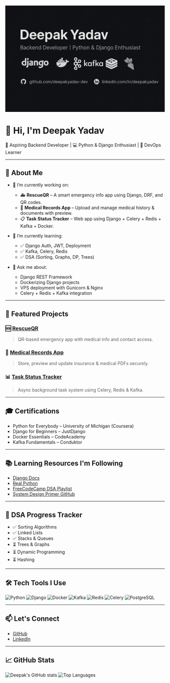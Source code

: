 <!-- Banner Image -->
<p align="center">
  <img src="banner.png" alt="Deepak Yadav Banner" />
</p>

# 👋 Hi, I'm Deepak Yadav

🚀 Aspiring Backend Developer | 💻 Python & Django Enthusiast | 🐳 DevOps Learner

---

## 🧠 About Me

- 🔭 I’m currently working on:
  - 🚑 **RescueQR** – A smart emergency info app using Django, DRF, and QR codes.
  - 🧾 **Medical Records App** – Upload and manage medical history & documents with preview.
  - 📋 **Task Status Tracker** – Web app using Django + Celery + Redis + Kafka + Docker.

- 🌱 I’m currently learning:
  - ✅ Django Auth, JWT, Deployment
  - ✅ Kafka, Celery, Redis
  - ✅ DSA (Sorting, Graphs, DP, Trees)

- 💬 Ask me about:
  - Django REST Framework
  - Dockerizing Django projects
  - VPS deployment with Gunicorn & Nginx
  - Celery + Redis + Kafka integration

---

## 📌 Featured Projects

### 🆘 [RescueQR](https://github.com/deepakyadav-dev/rescueqr)
> QR-based emergency app with medical info and contact access.

### 📄 [Medical Records App](https://github.com/deepakyadav-dev/medical-records)
> Store, preview and update insurance & medical PDFs securely.

### 📊 [Task Status Tracker](https://github.com/deepakyadav-dev/task-tracker)
> Async background task system using Celery, Redis & Kafka.

---

## 🎓 Certifications

- Python for Everybody – University of Michigan (Coursera)
- Django for Beginners – JustDjango
- Docker Essentials – CodeAcademy
- Kafka Fundamentals – Conduktor

---

## 📚 Learning Resources I'm Following

- [Django Docs](https://docs.djangoproject.com/)
- [Real Python](https://realpython.com/)
- [FreeCodeCamp DSA Playlist](https://www.youtube.com/c/Freecodecamp)
- [System Design Primer GitHub](https://github.com/donnemartin/system-design-primer)

---

## 🧠 DSA Progress Tracker

- ✅ Sorting Algorithms
- ✅ Linked Lists
- ✅ Stacks & Queues
- ⏳ Trees & Graphs
- ⏳ Dynamic Programming
- ⏳ Hashing

---

## 🛠️ Tech Tools I Use

![Python](https://img.shields.io/badge/-Python-3776AB?logo=python&logoColor=white&style=flat-square)
![Django](https://img.shields.io/badge/-Django-092E20?logo=django&logoColor=white&style=flat-square)
![Docker](https://img.shields.io/badge/-Docker-2496ED?logo=docker&logoColor=white&style=flat-square)
![Kafka](https://img.shields.io/badge/-Kafka-231F20?logo=apache-kafka&logoColor=white&style=flat-square)
![Redis](https://img.shields.io/badge/-Redis-DC382D?logo=redis&logoColor=white&style=flat-square)
![Celery](https://img.shields.io/badge/-Celery-37814A?style=flat-square)
![PostgreSQL](https://img.shields.io/badge/-PostgreSQL-336791?logo=postgresql&logoColor=white&style=flat-square)

---

## 📫 Let's Connect

- [GitHub](https://github.com/deepakyadav-dev)
- [LinkedIn](https://linkedin.com/in/deepakyadav)

---

## 📈 GitHub Stats

![Deepak's GitHub stats](https://github-readme-stats.vercel.app/api?username=deepakyadav-dev&show_icons=true&theme=tokyonight)
![Top Languages](https://github-readme-stats.vercel.app/api/top-langs/?username=deepakyadav-dev&layout=compact&theme=tokyonight)
